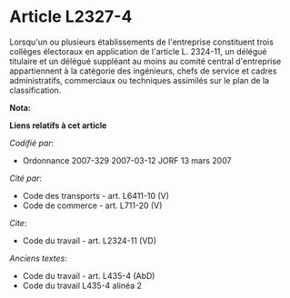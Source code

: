 # Article L2327-4

Lorsqu'un ou plusieurs établissements de l'entreprise constituent trois collèges électoraux en application de l'article L.
2324-11, un délégué titulaire et un délégué suppléant au moins au comité central d'entreprise appartiennent à la catégorie
des ingénieurs, chefs de service et cadres administratifs, commerciaux ou techniques assimilés sur le plan de la
classification.

**Nota:**



**Liens relatifs à cet article**

_Codifié par_:

  - Ordonnance 2007-329 2007-03-12 JORF 13 mars 2007

_Cité par_:

  - Code des transports - art. L6411-10 (V)
  - Code de commerce - art. L711-20 (V)

_Cite_:

  - Code du travail - art. L2324-11 (VD)

_Anciens textes_:

  - Code du travail - art. L435-4 (AbD)
  - Code du travail L435-4 alinéa 2
